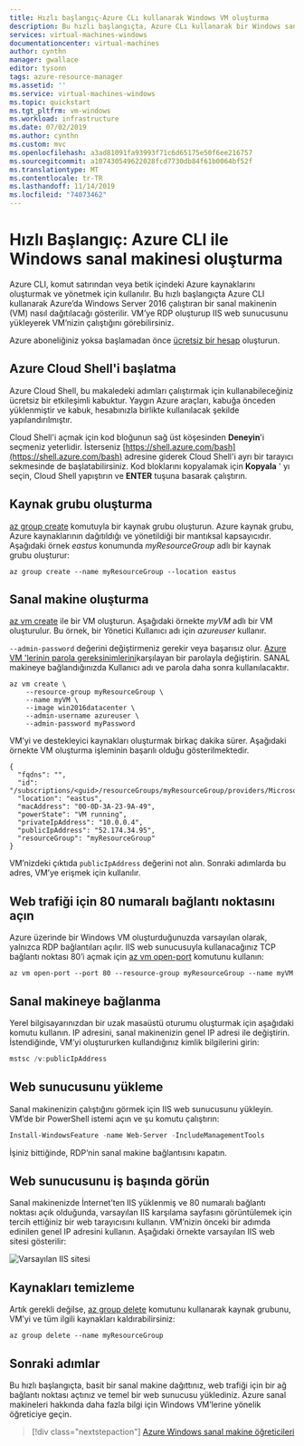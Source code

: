 ```yaml
---
title: Hızlı başlangıç-Azure CLı kullanarak Windows VM oluşturma
description: Bu hızlı başlangıçta, Azure CLı kullanarak bir Windows sanal makinesi oluşturma hakkında bilgi edineceksiniz.
services: virtual-machines-windows
documentationcenter: virtual-machines
author: cynthn
manager: gwallace
editor: tysonn
tags: azure-resource-manager
ms.assetid: ''
ms.service: virtual-machines-windows
ms.topic: quickstart
ms.tgt_pltfrm: vm-windows
ms.workload: infrastructure
ms.date: 07/02/2019
ms.author: cynthn
ms.custom: mvc
ms.openlocfilehash: a3ad81091fa93993f71c6d65175e50f6ee216757
ms.sourcegitcommit: a107430549622028fcd7730db84f61b0064bf52f
ms.translationtype: MT
ms.contentlocale: tr-TR
ms.lasthandoff: 11/14/2019
ms.locfileid: "74073462"
---
```

# <a name="quickstart-create-a-windows-virtual-machine-with-the-azure-cli"></a>Hızlı Başlangıç: Azure CLI ile Windows sanal makinesi oluşturma

Azure CLI, komut satırından veya betik içindeki Azure kaynaklarını oluşturmak ve yönetmek için kullanılır. Bu hızlı başlangıçta Azure CLI kullanarak Azure’da Windows Server 2016 çalıştıran bir sanal makinenin (VM) nasıl dağıtılacağı gösterilir. VM’ye RDP oluşturup IIS web sunucusunu yükleyerek VM’nizin çalıştığını görebilirsiniz.

Azure aboneliğiniz yoksa başlamadan önce [ücretsiz bir hesap](https://azure.microsoft.com/free/?WT.mc_id=A261C142F) oluşturun.

## <a name="launch-azure-cloud-shell"></a>Azure Cloud Shell'i başlatma

Azure Cloud Shell, bu makaledeki adımları çalıştırmak için kullanabileceğiniz ücretsiz bir etkileşimli kabuktur. Yaygın Azure araçları, kabuğa önceden yüklenmiştir ve kabuk, hesabınızla birlikte kullanılacak şekilde yapılandırılmıştır. 

Cloud Shell'i açmak için kod bloğunun sağ üst köşesinden **Deneyin**'i seçmeniz yeterlidir. İsterseniz [https://shell.azure.com/bash](https://shell.azure.com/bash) adresine giderek Cloud Shell'i ayrı bir tarayıcı sekmesinde de başlatabilirsiniz. Kod bloklarını kopyalamak için **Kopyala** ' yı seçin, Cloud Shell yapıştırın ve **ENTER** tuşuna basarak çalıştırın.

## <a name="create-a-resource-group"></a>Kaynak grubu oluşturma

[az group create](/cli/azure/group) komutuyla bir kaynak grubu oluşturun. Azure kaynak grubu, Azure kaynaklarının dağıtıldığı ve yönetildiği bir mantıksal kapsayıcıdır. Aşağıdaki örnek *eastus* konumunda *myResourceGroup* adlı bir kaynak grubu oluşturur:

```azurecli-interactive
az group create --name myResourceGroup --location eastus
```

## <a name="create-virtual-machine"></a>Sanal makine oluşturma

[az vm create](/cli/azure/vm) ile bir VM oluşturun. Aşağıdaki örnekte *myVM* adlı bir VM oluşturulur. Bu örnek, bir Yönetici Kullanıcı adı için *azureuser* kullanır. 

`--admin-password` değerini değiştirmeniz gerekir veya başarısız olur. [Azure VM 'lerinin parola gereksinimlerini](/azure/virtual-machines/windows/faq#what-are-the-password-requirements-when-creating-a-vm
)karşılayan bir parolayla değiştirin. SANAL makineye bağlandığınızda Kullanıcı adı ve parola daha sonra kullanılacaktır.

```azurecli-interactive
az vm create \
    --resource-group myResourceGroup \
    --name myVM \
    --image win2016datacenter \
    --admin-username azureuser \
    --admin-password myPassword
```

VM’yi ve destekleyici kaynakları oluşturmak birkaç dakika sürer. Aşağıdaki örnekte VM oluşturma işleminin başarılı olduğu gösterilmektedir.

```azurecli-interactive
{
  "fqdns": "",
  "id": "/subscriptions/<guid>/resourceGroups/myResourceGroup/providers/Microsoft.Compute/virtualMachines/myVM",
  "location": "eastus",
  "macAddress": "00-0D-3A-23-9A-49",
  "powerState": "VM running",
  "privateIpAddress": "10.0.0.4",
  "publicIpAddress": "52.174.34.95",
  "resourceGroup": "myResourceGroup"
}
```

VM’nizdeki çıktıda `publicIpAddress` değerini not alın. Sonraki adımlarda bu adres, VM’ye erişmek için kullanılır.

## <a name="open-port-80-for-web-traffic"></a>Web trafiği için 80 numaralı bağlantı noktasını açın

Azure üzerinde bir Windows VM oluşturduğunuzda varsayılan olarak, yalnızca RDP bağlantıları açılır. IIS web sunucusuyla kullanacağınız TCP bağlantı noktası 80’i açmak için [az vm open-port](/cli/azure/vm) komutunu kullanın:

```azurecli-interactive
az vm open-port --port 80 --resource-group myResourceGroup --name myVM
```

## <a name="connect-to-virtual-machine"></a>Sanal makineye bağlanma

Yerel bilgisayarınızdan bir uzak masaüstü oturumu oluşturmak için aşağıdaki komutu kullanın. IP adresini, sanal makinenizin genel IP adresi ile değiştirin. İstendiğinde, VM’yi oluştururken kullandığınız kimlik bilgilerini girin:

```powershell
mstsc /v:publicIpAddress
```

## <a name="install-web-server"></a>Web sunucusunu yükleme

Sanal makinenizin çalıştığını görmek için IIS web sunucusunu yükleyin. VM’de bir PowerShell istemi açın ve şu komutu çalıştırın:

```powershell
Install-WindowsFeature -name Web-Server -IncludeManagementTools
```

İşiniz bittiğinde, RDP’nin sanal makine bağlantısını kapatın.

## <a name="view-the-web-server-in-action"></a>Web sunucusunu iş başında görün

Sanal makinenizde İnternet’ten IIS yüklenmiş ve 80 numaralı bağlantı noktası açık olduğunda, varsayılan IIS karşılama sayfasını görüntülemek için tercih ettiğiniz bir web tarayıcısını kullanın. VM’nizin önceki bir adımda edinilen genel IP adresini kullanın. Aşağıdaki örnekte varsayılan IIS web sitesi gösterilir:

![Varsayılan IIS sitesi](./media/quick-create-powershell/default-iis-website.png)

## <a name="clean-up-resources"></a>Kaynakları temizleme

Artık gerekli değilse, [az group delete](/cli/azure/group) komutunu kullanarak kaynak grubunu, VM’yi ve tüm ilgili kaynakları kaldırabilirsiniz:

```azurecli-interactive
az group delete --name myResourceGroup
```

## <a name="next-steps"></a>Sonraki adımlar

Bu hızlı başlangıçta, basit bir sanal makine dağıttınız, web trafiği için bir ağ bağlantı noktası açtınız ve temel bir web sunucusu yüklediniz. Azure sanal makineleri hakkında daha fazla bilgi için Windows VM’lerine yönelik öğreticiye geçin.

> [!div class="nextstepaction"]
> [Azure Windows sanal makine öğreticileri](./tutorial-manage-vm.md)
